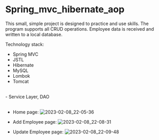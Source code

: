 # Spring_mvc_hibernate_aop

This small, simple project is designed to practice and use skills.
The program supports all CRUD operations. Employee data is received and written to a local database.


Technology stack:
- Spring MVC
- JSTL
- Hibernate 
- MySQL
- Lombok
- Tomcat
<br>
- Service Layer, DAO

<br>
<br>

- Home page:
![2023-02-08_22-05-36](https://user-images.githubusercontent.com/100590447/217627729-c9957f27-b891-48a6-ae37-28348425d625.png)

- Add Employee page:
![2023-02-08_22-08-31](https://user-images.githubusercontent.com/100590447/217628230-23d500a4-45ba-425e-9feb-f4d63b90c7b3.png)

- Update Employee page:
![2023-02-08_22-09-48](https://user-images.githubusercontent.com/100590447/217628503-26d9bd70-d1fe-462f-b661-481977f81d3b.png)


